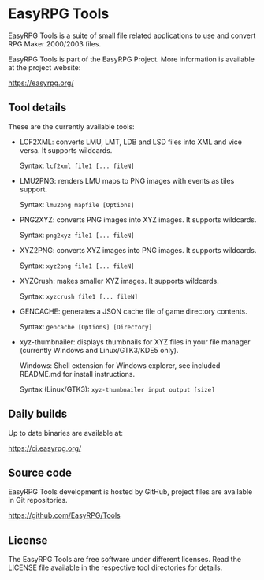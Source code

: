 EasyRPG Tools
=============

EasyRPG Tools is a suite of small file related applications to use and
convert RPG Maker 2000/2003 files.

EasyRPG Tools is part of the EasyRPG Project.
More information is available at the project website:

https://easyrpg.org/


Tool details
------------

These are the currently available tools:

 * LCF2XML: converts LMU, LMT, LDB and LSD files into XML and vice versa. It supports
            wildcards.

   Syntax: `lcf2xml file1 [... fileN]`

 * LMU2PNG: renders LMU maps to PNG images with events as tiles support.

   Syntax: `lmu2png mapfile [Options]`

 * PNG2XYZ: converts PNG images into XYZ images. It supports wildcards.

   Syntax: `png2xyz file1 [... fileN]`

 * XYZ2PNG: converts XYZ images into PNG images. It supports wildcards.

   Syntax: `xyz2png file1 [... fileN]`

 * XYZCrush: makes smaller XYZ images. It supports wildcards.

   Syntax: `xyzcrush file1 [... fileN]`

 * GENCACHE: generates a JSON cache file of game directory contents.

   Syntax: `gencache [Options] [Directory]`

 * xyz-thumbnailer: displays thumbnails for XYZ files in your file manager
                    (currently Windows and Linux/GTK3/KDE5 only).

   Windows: Shell extension for Windows explorer, see included README.md for
            install instructions.

   Syntax (Linux/GTK3): `xyz-thumbnailer input output [size]`


Daily builds
------------

Up to date binaries are available at:

https://ci.easyrpg.org/


Source code
-----------

EasyRPG Tools development is hosted by GitHub, project files are available in
Git repositories.

https://github.com/EasyRPG/Tools


License
-------

The EasyRPG Tools are free software under different licenses. Read the LICENSE
file available in the respective tool directories for details.
